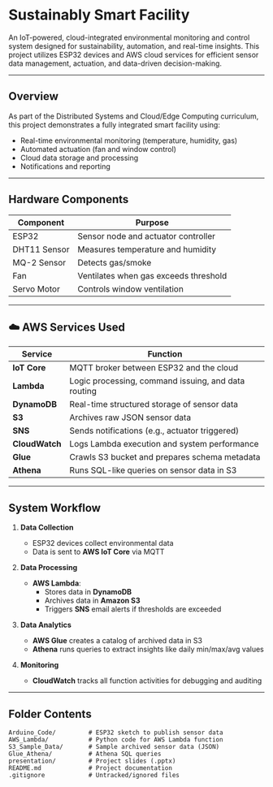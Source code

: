 # Sustainably Smart Facility

An IoT-powered, cloud-integrated environmental monitoring and control system designed for sustainability, automation, and real-time insights. This project utilizes ESP32 devices and AWS cloud services for efficient sensor data management, actuation, and data-driven decision-making.

---

##  Overview

As part of the Distributed Systems and Cloud/Edge Computing curriculum, this project demonstrates a fully integrated smart facility using:

- Real-time environmental monitoring (temperature, humidity, gas)
- Automated actuation (fan and window control)
- Cloud data storage and processing
- Notifications and reporting

---

##  Hardware Components

| Component       | Purpose                                |
|----------------|----------------------------------------|
| ESP32           | Sensor node and actuator controller    |
| DHT11 Sensor    | Measures temperature and humidity      |
| MQ-2 Sensor     | Detects gas/smoke                      |
| Fan             | Ventilates when gas exceeds threshold  |
| Servo Motor     | Controls window ventilation            |

---

## ☁️ AWS Services Used

| Service         | Function                                                    |
|----------------|-------------------------------------------------------------|
| **IoT Core**    | MQTT broker between ESP32 and the cloud                    |
| **Lambda**      | Logic processing, command issuing, and data routing        |
| **DynamoDB**    | Real-time structured storage of sensor data                |
| **S3**          | Archives raw JSON sensor data                              |
| **SNS**         | Sends notifications (e.g., actuator triggered)             |
| **CloudWatch**  | Logs Lambda execution and system performance               |
| **Glue**        | Crawls S3 bucket and prepares schema metadata              |
| **Athena**      | Runs SQL-like queries on sensor data in S3                 |

---

##  System Workflow

1. **Data Collection**
   - ESP32 devices collect environmental data
   - Data is sent to **AWS IoT Core** via MQTT

2. **Data Processing**
   - **AWS Lambda**:
     - Stores data in **DynamoDB**
     - Archives data in **Amazon S3**
     - Triggers **SNS** email alerts if thresholds are exceeded

3. **Data Analytics**
   - **AWS Glue** creates a catalog of archived data in S3
   - **Athena** runs queries to extract insights like daily min/max/avg values

4. **Monitoring**
   - **CloudWatch** tracks all function activities for debugging and auditing

---

##  Folder Contents

```plaintext
Arduino_Code/         # ESP32 sketch to publish sensor data
AWS_Lambda/           # Python code for AWS Lambda function
S3_Sample_Data/       # Sample archived sensor data (JSON)
Glue_Athena/          # Athena SQL queries
presentation/         # Project slides (.pptx)
README.md             # Project documentation
.gitignore            # Untracked/ignored files
